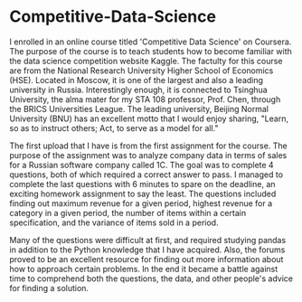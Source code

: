 # Competitive-Data-Science
I enrolled in an online course titled 'Competitive Data Science' on Coursera. The purpose of the course is to teach students how to become familiar with the data science competition website Kaggle. The factulty for this course are from the National Research University Higher School of Economics (HSE). Located in Moscow, it is one of the largest and also a leading university in Russia. Interestingly enough, it is connected to Tsinghua University, the alma mater for my STA 108 professor, Prof. Chen, through the BRICS Universities League. The leading university, Beijing Normal University (BNU) has an excellent motto that I would enjoy sharing, "Learn, so as to instruct others; Act, to serve as a model for all."

The first upload that I have is from the first assignment for the course. The purpose of the assignment was to analyze company data in terms of sales for a Russian software company called 1C. The goal was to complete 4 questions, both of which required a correct answer to pass. I managed to complete the last questions with 6 minutes to spare on the deadline, an exciting homework assignment to say the least. The questions included finding out maximum revenue for a given period, highest revenue for a category in a given period, the number of items within a certain specification, and the variance of items sold in a period.

Many of the questions were difficult at first, and required studying pandas in addition to the Python knowledge that I have acquired. Also, the forums proved to be an excellent resource for finding out more information about how to approach certain problems. In the end it became a battle against time to comprehend both the questions, the data, and other people's advice for finding a solution.
